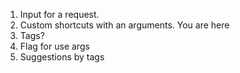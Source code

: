 1. Input for a request.
2. Custom shortcuts with an arguments.
You are here
3. Tags?
4. Flag for use args
5. Suggestions by tags
